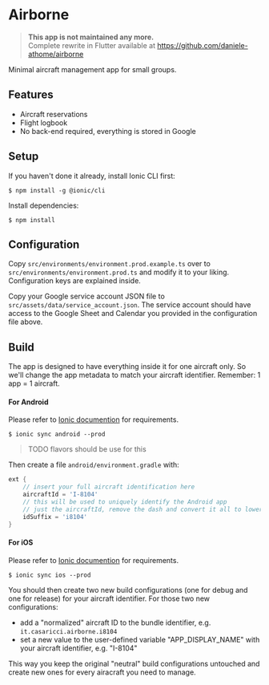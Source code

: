 Airborne
========

> **This app is not maintained any more.**  
> Complete rewrite in Flutter available at https://github.com/daniele-athome/airborne

Minimal aircraft management app for small groups.

## Features

* Aircraft reservations
* Flight logbook
* No back-end required, everything is stored in Google

## Setup

If you haven't done it already, install Ionic CLI first:

```shell
$ npm install -g @ionic/cli
```

Install dependencies:

```shell
$ npm install
```

## Configuration

Copy `src/environments/environment.prod.example.ts` over to `src/environments/environment.prod.ts` and modify it
to your liking. Configuration keys are explained inside.

Copy your Google service account JSON file to `src/assets/data/service_account.json`. The service account should
have access to the Google Sheet and Calendar you provided in the configuration file above.

## Build

The app is designed to have everything inside it for one aircraft only.
So we'll change the app metadata to match your aircraft identifier.
Remember: 1 app = 1 aircraft.

#### For Android

Please refer to [Ionic documention](https://capacitorjs.com/docs/getting-started/dependencies#android-development)
for requirements.

```shell
$ ionic sync android --prod
```

> TODO flavors should be use for this

Then create a file `android/environment.gradle` with:

```groovy
ext {
    // insert your full aircraft identification here
    aircraftId = 'I-8104'
    // this will be used to uniquely identify the Android app
    // just the aircraftId, remove the dash and convert it all to lower case
    idSuffix = 'i8104'
}
```

#### For iOS

Please refer to [Ionic documention](https://capacitorjs.com/docs/getting-started/dependencies#ios-development)
for requirements.

```shell
$ ionic sync ios --prod
```

You should then create two new build configurations (one for debug and one for release) for your aircraft identifier.
For those two new configurations:

* add a "normalized" aircraft ID to the bundle identifier, e.g. `it.casaricci.airborne.i8104`
* set a new value to the user-defined variable "APP_DISPLAY_NAME" with your aircraft identifier, e.g. "I-8104"

This way you keep the original "neutral" build configurations untouched
and create new ones for every airacraft you need to manage.
